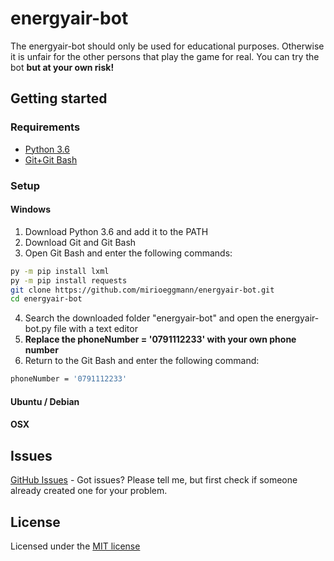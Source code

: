 # energyair-bot
The energyair-bot should only be used for educational purposes. Otherwise it is unfair for the other persons that play the game for real. You can try the bot **but at your own risk!**

## Getting started

### Requirements
- [Python 3.6](https://www.python.org/downloads/release/python-360/)
- [Git+Git Bash](https://git-scm.com/downloads)

### Setup

#### Windows
1. Download Python 3.6 and add it to the PATH
2. Download Git and Git Bash
3. Open Git Bash and enter the following commands:
```bash
py -m pip install lxml
py -m pip install requests
git clone https://github.com/mirioeggmann/energyair-bot.git
cd energyair-bot
```
4. Search the downloaded folder "energyair-bot" and open the energyair-bot.py file with a text editor
5. **Replace the phoneNumber = '0791112233' with your own phone number**
6. Return to the Git Bash and enter the following command:
```bash
phoneNumber = '0791112233'
```

#### Ubuntu / Debian


#### OSX


## Issues
[GitHub Issues](https://github.com/luvirx/energyair-bot/issues) - Got issues? Please tell me, but first check if someone already created one for your problem.

## License
Licensed under the [MIT license](https://opensource.org/licenses/MIT)
